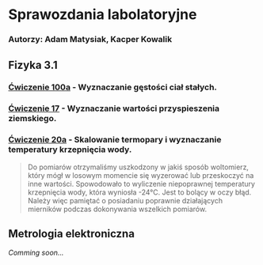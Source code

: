 # Sprawozdania labolatoryjne
### Autorzy: Adam Matysiak, Kacper Kowalik

## Fizyka 3.1

### [Ćwiczenie 100a](https://github.com/Ph4ntix/Labolatoria/blob/main/Fizyka%203.1/100a/fizyka_lab_100a.pdf) - Wyznaczanie gęstości ciał stałych.
### [Ćwiczenie 17](https://github.com/Ph4ntix/Labolatoria/blob/main/Fizyka%203.1/17/fizyka_lab_17.pdf) - Wyznaczanie wartości przyspieszenia ziemskiego.
### [Ćwiczenie 20a](https://github.com/Ph4ntix/Labolatoria/blob/main/Fizyka%203.1/20a/fizyka_lab_20a.pdf) - Skalowanie termopary i wyznaczanie temperatury krzepnięcia wody.
> Do pomiarów otrzymaliśmy uszkodzony w jakiś sposób woltomierz, który mógł w losowym momencie się wyzerować lub przeskoczyć na inne wartości. Spowodowało to wyliczenie niepoprawnej temperatury krzepnięcia wody, która wyniosła -24°C. Jest to bolący w oczy błąd.
> Należy więc pamiętać o posiadaniu poprawnie działających mierników podczas dokonywania wszelkich pomiarów.

## Metrologia elektroniczna

*Comming soon...*
